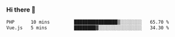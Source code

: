 ### Hi there 👋

<!--START_SECTION:waka-->

```txt
PHP      10 mins         ████████████████▒░░░░░░░░   65.70 %
Vue.js   5 mins          ████████▓░░░░░░░░░░░░░░░░   34.30 %
```

<!--END_SECTION:waka-->

<!--
**Jonas-VanHaeken/Jonas-VanHaeken** is a ✨ _special_ ✨ repository because its `README.md` (this file) appears on your GitHub profile.

Here are some ideas to get you started:

- 🔭 I’m currently working on ...
- 🌱 I’m currently learning ...
- 👯 I’m looking to collaborate on ...
- 🤔 I’m looking for help with ...
- 💬 Ask me about ...
- 📫 How to reach me: ...
- 😄 Pronouns: ...
- ⚡ Fun fact: ...
-->
